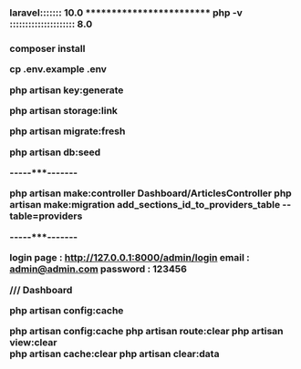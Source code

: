 <h3> laravel::::::: 10.0 ************************ php -v ::::::::::::::::::::: 8.0 <h3>




composer install

cp .env.example .env

php artisan key:generate

php artisan storage:link

php artisan migrate:fresh

php artisan db:seed

-----***-------

php artisan  make:controller Dashboard/ArticlesController
php artisan make:migration add_sections_id_to_providers_table --table=providers

-----***-------



login page : <http://127.0.0.1:8000/admin/login>
email : admin@admin.com
password : 123456


/// Dashboard

 php artisan config:cache

 php artisan config:cache
php artisan route:clear
php artisan view:clear  
php artisan cache:clear 
php artisan clear:data 
